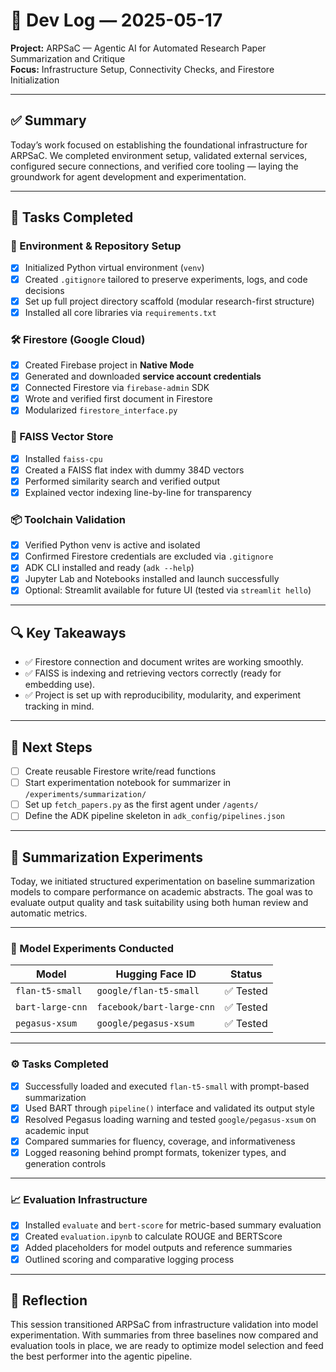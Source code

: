 # 📅 Dev Log — 2025-05-17

**Project:** ARPSaC — Agentic AI for Automated Research Paper Summarization and Critique  
**Focus:** Infrastructure Setup, Connectivity Checks, and Firestore Initialization

---

## ✅ Summary

Today’s work focused on establishing the foundational infrastructure for ARPSaC. We completed environment setup, validated external services, configured secure connections, and verified core tooling — laying the groundwork for agent development and experimentation.

---

## 📂 Tasks Completed

### 🔧 Environment & Repository Setup
- [x] Initialized Python virtual environment (`venv`)
- [x] Created `.gitignore` tailored to preserve experiments, logs, and code decisions
- [x] Set up full project directory scaffold (modular research-first structure)
- [x] Installed all core libraries via `requirements.txt`

### 🛠️ Firestore (Google Cloud)
- [x] Created Firebase project in **Native Mode**
- [x] Generated and downloaded **service account credentials**
- [x] Connected Firestore via `firebase-admin` SDK
- [x] Wrote and verified first document in Firestore
- [x] Modularized `firestore_interface.py`

### 🧠 FAISS Vector Store
- [x] Installed `faiss-cpu`
- [x] Created a FAISS flat index with dummy 384D vectors
- [x] Performed similarity search and verified output
- [x] Explained vector indexing line-by-line for transparency

### 📦 Toolchain Validation
- [x] Verified Python venv is active and isolated
- [x] Confirmed Firestore credentials are excluded via `.gitignore`
- [x] ADK CLI installed and ready (`adk --help`)
- [x] Jupyter Lab and Notebooks installed and launch successfully
- [x] Optional: Streamlit available for future UI (tested via `streamlit hello`)

---

## 🔍 Key Takeaways

- ✅ Firestore connection and document writes are working smoothly.
- ✅ FAISS is indexing and retrieving vectors correctly (ready for embedding use).
- ✅ Project is set up with reproducibility, modularity, and experiment tracking in mind.

---

## 🧭 Next Steps

- [ ] Create reusable Firestore write/read functions
- [ ] Start experimentation notebook for summarizer in `/experiments/summarization/`
- [ ] Set up `fetch_papers.py` as the first agent under `/agents/`
- [ ] Define the ADK pipeline skeleton in `adk_config/pipelines.json`

---

## 🧪 Summarization Experiments

Today, we initiated structured experimentation on baseline summarization models to compare performance on academic abstracts. The goal was to evaluate output quality and task suitability using both human review and automatic metrics.

---

### 🧬 Model Experiments Conducted

| Model                  | Hugging Face ID             | Status     |
|------------------------|-----------------------------|------------|
| `flan-t5-small`        | `google/flan-t5-small`      | ✅ Tested  |
| `bart-large-cnn`       | `facebook/bart-large-cnn`   | ✅ Tested  |
| `pegasus-xsum`         | `google/pegasus-xsum`       | ✅ Tested  |

---

### ⚙️ Tasks Completed

- [x] Successfully loaded and executed `flan-t5-small` with prompt-based summarization
- [x] Used BART through `pipeline()` interface and validated its output style
- [x] Resolved Pegasus loading warning and tested `google/pegasus-xsum` on academic input
- [x] Compared summaries for fluency, coverage, and informativeness
- [x] Logged reasoning behind prompt formats, tokenizer types, and generation controls

---

### 📈 Evaluation Infrastructure

- [x] Installed `evaluate` and `bert-score` for metric-based summary evaluation
- [x] Created `evaluation.ipynb` to calculate ROUGE and BERTScore
- [x] Added placeholders for model outputs and reference summaries
- [x] Outlined scoring and comparative logging process

---

## 📌 Reflection

This session transitioned ARPSaC from infrastructure validation into model experimentation. With summaries from three baselines now compared and evaluation tools in place, we are ready to optimize model selection and feed the best performer into the agentic pipeline.


